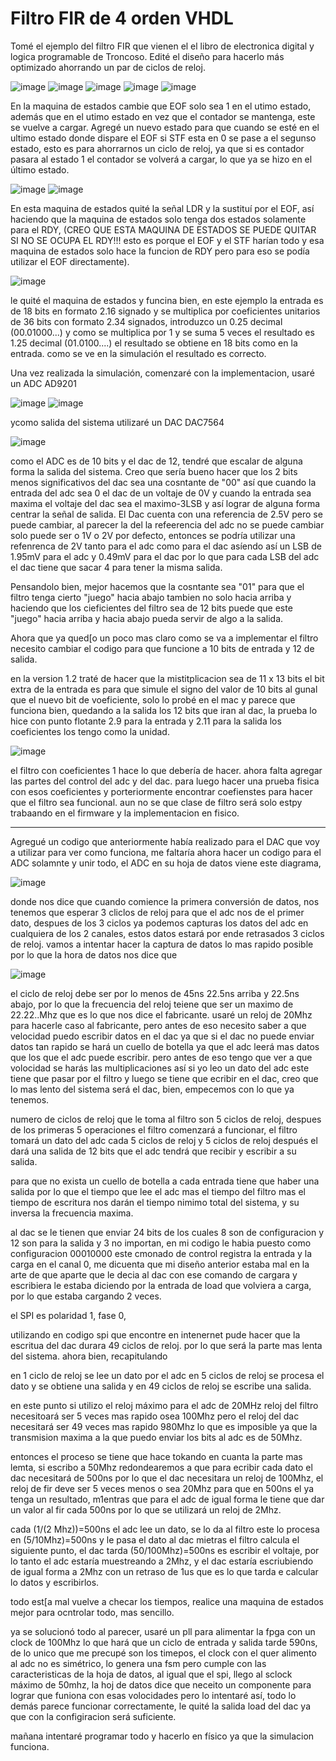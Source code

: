 # Filtro FIR de 4 orden VHDL

Tomé el ejemplo del filtro FIR que vienen el el libro de electronica digital y logica programable de Troncoso.
Edité el diseño para hacerlo más optimizado ahorrando un par de ciclos de reloj.

![image](https://github.com/user-attachments/assets/b47a8a49-ed06-45d6-8303-a946b4ba8f84)
![image](https://github.com/user-attachments/assets/d91bb32a-f74f-4515-9b15-73374cd954f6)
![image](https://github.com/user-attachments/assets/fc204321-3fb8-424f-a09b-c25dd874c956)
![image](https://github.com/user-attachments/assets/a0110dd6-4556-4c32-84c7-437225c26b01)
![image](https://github.com/user-attachments/assets/038c6349-ff3f-4f5d-b0cb-2d0f6523a3d5)

En la maquina de estados cambie que EOF solo sea 1 en el utimo estado, además que en el utimo estado en vez que el contador se mantenga, este se vuelve a cargar.
Agregé un nuevo estado para que cuando se esté en el ultimo estado donde dispare el EOF si STF esta en 0 se pase a el segunso estado, esto es para ahorrarnos un ciclo de reloj, ya que si es contador pasara al estado 1 el contador se volverá a cargar, lo que ya se hizo en el último estado.

![image](https://github.com/user-attachments/assets/217bf6ae-ad3b-4d7b-908a-f80b1fc4a91c)
![image](https://github.com/user-attachments/assets/7b8995c5-0a66-4b40-add0-ad0124e94c72)

En esta maquina de estados quité la señal LDR y la sustituí por el EOF, así haciendo que la maquina de estados solo tenga dos estados solamente para el RDY, (CREO QUE ESTA MAQUINA DE ESTADOS SE PUEDE QUITAR SI NO SE OCUPA EL RDY!!! esto es porque el EOF y el STF harían todo y esa maquina de estados solo hace la funcion de RDY pero para eso se podía utilizar el EOF directamente). 

![image](https://github.com/user-attachments/assets/09450fbb-d026-45a6-bf3b-d8a19475ad7c)

le quité el maquina de estados y funcina bien, en este ejemplo la entrada es de 18 bits en formato 2.16 signado y se multiplica por coeficientes unitarios de 36 bits con formato 2.34 signados, introduzco un 0.25 decimal (00.01000...) y como se multiplica por 1 y se suma 5 veces el resultado es 1.25 decimal (01.0100....) el resultado se obtiene en 18 bits como en la entrada. como se ve en la simulación el resultado es correcto.

Una vez realizada la simulación, comenzaré con la implementacion, usaré un ADC AD9201

![image](https://github.com/user-attachments/assets/eeb7a07d-18ed-4126-b2cf-0c4f64f2b35b)
![image](https://github.com/user-attachments/assets/833ab65f-f47e-4f58-b23c-c99b0e13800f)

ycomo salida del sistema utilizaré un DAC DAC7564

![image](https://github.com/user-attachments/assets/012550f1-02d0-409d-b64c-d92459782bb8)

como el ADC es de 10 bits y el dac de 12, tendré que escalar de alguna forma la salida del sistema. Creo que sería bueno hacer que los 2 bits menos significativos del dac sea una cosntante de "00" así que cuando la entrada del adc sea 0 el dac de un voltaje de 0V y cuando la entrada sea maxima el voltaje del dac sea el maximo-3LSB y así lograr de alguna forma centrar la señal de salida.
El Dac cuenta con una referencia de 2.5V pero se puede cambiar, al parecer la del la refeerencia del adc no se puede cambiar solo puede ser o 1V o 2V por defecto, entonces se podría utilizar una refenrenca de 2V tanto para el adc como para el dac asíendo así un LSB de 1.95mV para el adc y 0.49mV para el dac por lo que para cada LSB del adc el dac tiene que sacar 4 para tener la misma salida.

Pensandolo bien, mejor hacemos que la cosntante sea "01" para que el filtro tenga cierto "juego" hacia abajo tambien no solo hacia arriba y haciendo que los cieficientes del filtro sea de 12 bits puede que este "juego" hacia arriba y hacia abajo pueda servir de algo a la salida.

Ahora que ya qued[o un poco mas claro como se va a implementar el filtro necesito cambiar el codigo para que funcione a 10 bits de entrada y 12 de salida.

en la version 1.2 traté de hacer que la mistitplicacion sea de 11 x 13 bits el bit extra de la entrada es para que simule el signo del valor de 10 bits al gunal que el nuevo bit de voeficiente, solo lo probé en el mac y parece que funciona bien, quedando a la salida los 12 bits que iran al dac, la prueba lo hice con punto flotante 2.9 para la entrada y 2.11 para la salida los coeficientes los tengo como la unidad.

![image](https://github.com/user-attachments/assets/0e1976b9-9b6e-4bed-83af-b5c08843dd82)

el filtro con coeficientes 1 hace lo que debería de hacer. ahora falta agregar las partes del control del adc y del dac. para luego hacer una prueba fisica con esos coeficientes y porteriormente encontrar coefienstes para hacer que el filtro sea funcional. aun no se que clase de filtro será solo estpy trabaando en el firmware y la implementacion en fisico.
 
------------------------------------------------------------------------------------------------------------------------------------------------------------------------
Agregué un codigo que anteriormente había realizado para el DAC que voy a utilizar para ver como funciona, me faltaría ahora hacer un codigo para el ADC solamnte y unir todo, el ADC en su hoja de datos viene este diagrama,

![image](https://github.com/user-attachments/assets/55ea225a-dc44-4f3b-a52d-a0892a49ef61)

donde nos dice que cuando comience la primera conversión de datos, nos tenemos que esperar 3 cliclos de reloj para que el adc nos de el primer dato, despues de los 3 ciclos ya podemos capturas los datos del adc en cualquiera de los 2 canales, estos datos estará por ende retrasados 3 ciclos de reloj. vamos a intentar hacer la captura de datos lo mas rapido posible por lo que la hora de datos nos dice que

![image](https://github.com/user-attachments/assets/1503e406-820e-4802-8a35-fc974ff66d4c)

el ciclo de reloj debe ser por lo menos de 45ns 22.5ns arriba y 22.5ns abajo, por lo que la frecuencia del reloj teiene que ser un maximo de 22.22..Mhz que es lo que nos dice el fabricante. usaré un reloj de 20Mhz para hacerle caso al fabricante, pero antes de eso necesito saber a que velocidad puedo escribir datos en el dac ya que si el dac no puede enviar datos tan rapido se hará un cuello de botella ya que el adc leerá mas datos que los que el adc puede escribir. pero antes de eso tengo que ver a que volocidad se harás las multiplicaciones así si yo leo un dato del adc este tiene que pasar por el filtro y luego se tiene que ecribir en el dac, creo que lo mas lento del sistema será el dac, bien, empecemos con lo que ya tenemos.

numero de ciclos de reloj que le toma al filtro son 5 ciclos de reloj, despues de los primeras 5 operaciones el filtro comenzará a funcionar, el filtro tomará un dato del adc cada 5 ciclos de reloj y 5 ciclos de reloj después el dará una salida de 12 bits que el adc tendrá que recibir y escribir a su salida.

para que no exista un cuello de botella a cada entrada tiene que haber una salida por lo que el tiempo que lee el adc mas el tiempo del filtro mas el tiempo de escritura nos darán el tiempo nimimo total del sistema, y su inversa la frecuencia maxima.

al dac se le tienen que enviar 24 bits de los cuales 8 son de configuracion y 12 son para la salida y 3 no importan, en mi codigo le habia puesto como configuracion 00010000 este cmonado de control registra la entrada y la carga en el canal 0, me dicuenta que mi diseño anterior estaba mal en la arte de que aparte que le decia al dac con ese comando de cargara y escribiera le estaba diciendo por la entrada de load que volviera a carga, por lo que estaba cargando 2 veces.

el SPI es polaridad 1, fase 0,

utilizando en codigo spi que encontre en intenernet pude hacer que la escritua del dac durara 49 ciclos de reloj. por lo que será la parte mas lenta del sistema. ahora bien, recapitulando

en 1 ciclo de reloj se lee un dato por el adc
en 5 ciclos de reloj se procesa el dato y se obtiene una salida
y en 49 ciclos de reloj se escribe una salida.

en este punto si utilizo el reloj máximo para el adc de 20MHz reloj del filtro necesitoará ser 5 veces mas rapido osea 100Mhz pero el reloj del dac necesitará ser 49 veces mas rapido 980Mhz lo que es imposible ya que la transmision maxima a la que puedo enviar los bits al adc es de 50Mhz.

entonces el proceso se tiene que hace tokando en cuanta la parte mas lemta, si escribo a 50Mhz redondearemos a que para ecribir cada dato el dac necesitará de 500ns por lo que el dac necesitara un reloj de 100Mhz, el reloj de fir deve ser 5 veces menos o sea 20Mhz para que en 500ns el ya tenga un resultado, m1entras que para el adc de igual forma le tiene que dar un valor al fir cada 500ns por lo que se utilizará un reloj de 2Mhz.

cada (1/(2 Mhz))=500ns el adc lee un dato, se lo da al filtro este lo procesa en (5/10Mhz)=500ns y le pasa el dato al dac mietras el filtro calcula el siguiente punto, el dac tarda (50/100Mhz)=500ns es escribir el voltaje, por lo tanto el adc estaría muestreando a 2Mhz, y el dac estaría escriubiendo de igual forma a 2Mhz con un retraso de 1us que es lo que tarda e calcular lo datos y escribirlos.

todo est[a mal vuelve a checar los tiempos, realice una maquina de estados mejor para ocntrolar todo, mas sencillo.

ya se solucionó todo al parecer, usaré un pll para alimentar la fpga con un clock de 100Mhz lo que hará que un ciclo de entrada y salida tarde 590ns, de lo unico que me precupé son los timepos, el clock con el quer alimento al adc no es simétrico, lo genera una fsm pero cumple con las caracteristicas de la hoja de datos, al igual que el spi, llego al sclock máximo de 50mhz, la hoj de datos dice que neceito un componente para lograr que funiona con esas volocidades pero lo intentaré así, todo lo demás parece funcionar correctamente, le quité la salida load del dac ya que con la configiracion será suficiente.

mañana intentaré programar todo y hacerlo en físico ya que la simulacion funciona.

